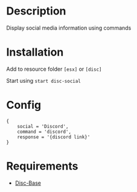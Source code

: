 # Description

Display social media information using commands

# Installation
Add to resource folder `[esx]` or `[disc]`

Start using `start disc-social`

# Config
```
{
    social = 'Discord',
    command = 'discord',
    response = '{discord link}'
}
```

# Requirements

- [Disc-Base](https://github.com/DiscworldZA/gta-resources/tree/master/disc-base)
